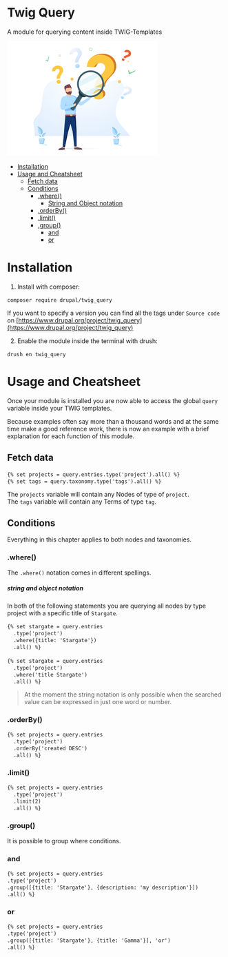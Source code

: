 # Twig Query

A module for querying content inside TWIG-Templates

![Twig Query](banner.png)

- [Installation](#installation)
- [Usage and Cheatsheet](#usage-and-cheatsheet)
  - [Fetch data](#fetch-data)
  - [Conditions](#conditions)
    - [.where()](#where)
      - [String and Object notation](#string-and-object-notation)
    - [.orderBy()](#orderby)
    - [.limit()](#limit)
    - [.group()](#group)
      - [and](#and)
      - [or](#or)

# Installation

1. Install with composer:

```shell
composer require drupal/twig_query
```

If you want to specify a version you can find all the tags under `Source code` on [https://www.drupal.org/project/twig_query](https://www.drupal.org/project/twig_query)

2. Enable the module inside the terminal with drush:

```shell
drush en twig_query
```

# Usage and Cheatsheet

Once your module is installed you are now able to access the global `query` variable inside your TWIG templates.

Because examples often say more than a thousand words and at the same time make a good reference work, there is now an
example with a brief explanation for each function of this module.

## Fetch data

```
{% set projects = query.entries.type('project').all() %}
{% set tags = query.taxonomy.type('tags').all() %}
```

The `projects` variable will contain any Nodes of type of `project`.<br>
The `tags` variable will contain any Terms of type `tag`.

## Conditions

Everything in this chapter applies to both nodes and taxonomies.

### .where()

The `.where()` notation comes in different spellings.

##### string and object notation

In both of the following statements you are querying all nodes by type project with a specific title of `Stargate`.

```
{% set stargate = query.entries
  .type('project')
  .where({title: 'Stargate'})
  .all() %}

{% set stargate = query.entries
  .type('project')
  .where('title Stargate')
  .all() %}
```

> At the moment the string notation is only possible when the searched value can be expressed in just one word or
> number.

### .orderBy()

```
{% set projects = query.entries
  .type('project')
  .orderBy('created DESC')
  .all() %}
```

### .limit()

```
{% set projects = query.entries
  .type('project')
  .limit(2)
  .all() %}
```

### .group()

It is possible to group where conditions.

### and

```
{% set projects = query.entries
.type('project')
.group([{title: 'Stargate'}, {description: 'my description'}])
.all() %}
```

### or

```
{% set projects = query.entries
.type('project')
.group([{title: 'Stargate'}, {title: 'Gamma'}], 'or')
.all() %}
```
